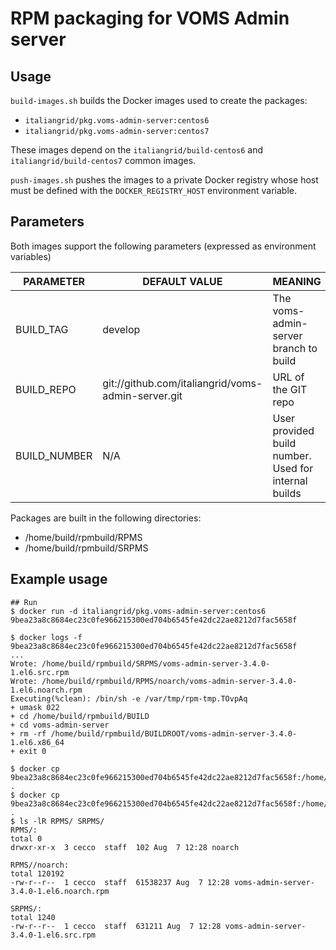 # RPM packaging for  VOMS Admin server

## Usage

`build-images.sh` builds the Docker images used to create the packages:

- `italiangrid/pkg.voms-admin-server:centos6`
- `italiangrid/pkg.voms-admin-server:centos7`

These images depend on the `italiangrid/build-centos6` and
`italiangrid/build-centos7` common images.

`push-images.sh` pushes the images to a private Docker registry whose host
must be defined with the `DOCKER_REGISTRY_HOST` environment variable.

## Parameters

Both images support the following parameters (expressed as environment variables)

| **PARAMETER**   | **DEFAULT VALUE**                                    | **MEANING**                                            |
| --------------- | ---------------------------------------------------- | ------------------------------------------------------ |
| BUILD_TAG       | develop                                              | The voms-admin-server branch to build                  |
| BUILD_REPO      | git://github.com/italiangrid/voms-admin-server.git   | URL of the GIT  repo                                   |
| BUILD_NUMBER    | N/A                                                  | User provided build number. Used for internal builds   |

Packages are built in the following directories: 
- /home/build/rpmbuild/RPMS
- /home/build/rpmbuild/SRPMS

## Example usage

```
## Run
$ docker run -d italiangrid/pkg.voms-admin-server:centos6
9bea23a8c8684ec23c0fe966215300ed704b6545fe42dc22ae8212d7fac5658f

$ docker logs -f 9bea23a8c8684ec23c0fe966215300ed704b6545fe42dc22ae8212d7fac5658f
...
Wrote: /home/build/rpmbuild/SRPMS/voms-admin-server-3.4.0-1.el6.src.rpm
Wrote: /home/build/rpmbuild/RPMS/noarch/voms-admin-server-3.4.0-1.el6.noarch.rpm
Executing(%clean): /bin/sh -e /var/tmp/rpm-tmp.TOvpAq
+ umask 022
+ cd /home/build/rpmbuild/BUILD
+ cd voms-admin-server
+ rm -rf /home/build/rpmbuild/BUILDROOT/voms-admin-server-3.4.0-1.el6.x86_64
+ exit 0

$ docker cp 9bea23a8c8684ec23c0fe966215300ed704b6545fe42dc22ae8212d7fac5658f:/home/build/rpmbuild/RPMS  .
$ docker cp 9bea23a8c8684ec23c0fe966215300ed704b6545fe42dc22ae8212d7fac5658f:/home/build/rpmbuild/SRPMS  .
$ ls -lR RPMS/ SRPMS/
RPMS/:
total 0
drwxr-xr-x  3 cecco  staff  102 Aug  7 12:28 noarch

RPMS//noarch:
total 120192
-rw-r--r--  1 cecco  staff  61538237 Aug  7 12:28 voms-admin-server-3.4.0-1.el6.noarch.rpm

SRPMS/:
total 1240
-rw-r--r--  1 cecco  staff  631211 Aug  7 12:28 voms-admin-server-3.4.0-1.el6.src.rpm
```
